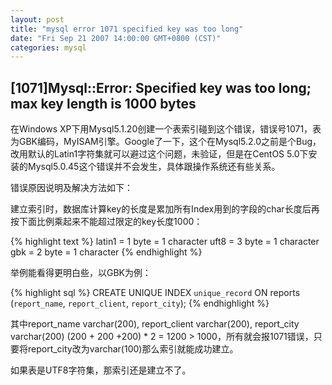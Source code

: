 ```yaml
---
layout: post
title: "mysql error 1071 specified key was too long"
date: "Fri Sep 21 2007 14:00:00 GMT+0800 (CST)"
categories: mysql
---
```


[1071]Mysql::Error: Specified key was too long; max key length is 1000 bytes
-----

在Windows XP下用Mysql5.1.20创建一个表索引碰到这个错误，错误号1071，表为GBK编码，MyISAM引擎。Google了一下，这个在Mysql5.2.0之前是个Bug，改用默认的Latin1字符集就可以避过这个问题，未验证，但是在CentOS 5.0下安装的Mysql5.0.45这个错误并不会发生，具体跟操作系统还有些关系。

错误原因说明及解决方法如下：

建立索引时，数据库计算key的长度是累加所有Index用到的字段的char长度后再按下面比例乘起来不能超过限定的key长度1000：

{% highlight text %}
latin1 = 1 byte = 1 character
uft8 = 3 byte = 1 character
gbk = 2 byte = 1 character
{% endhighlight %}

举例能看得更明白些，以GBK为例：

{% highlight sql %}
CREATE UNIQUE INDEX `unique_record` ON reports (`report_name`, `report_client`, `report_city`);
{% endhighlight %}

其中report_name varchar(200), report_client varchar(200), report_city varchar(200)
(200 + 200 +200) * 2 = 1200 > 1000，所有就会报1071错误，只要将report_city改为varchar(100)那么索引就能成功建立。

如果表是UTF8字符集，那索引还是建立不了。
